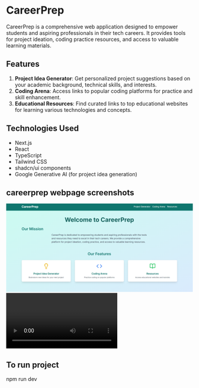# CareerPrep

CareerPrep is a comprehensive web application designed to empower students and aspiring professionals in their tech careers. It provides tools for project ideation, coding practice resources, and access to valuable learning materials.

## Features

1. **Project Idea Generator**: Get personalized project suggestions based on your academic background, technical skills, and interests.
2. **Coding Arena**: Access links to popular coding platforms for practice and skill enhancement.
3. **Educational Resources**: Find curated links to top educational websites for learning various technologies and concepts.

## Technologies Used

- Next.js
- React
- TypeScript
- Tailwind CSS
- shadcn/ui components
- Google Generative AI (for project idea generation)

## careerprep webpage screenshots
![home page](image.png)
<video controls src="20251028-1623-37.8025479.mp4" title="webpage UI"></video>

## To run project

npm run dev


